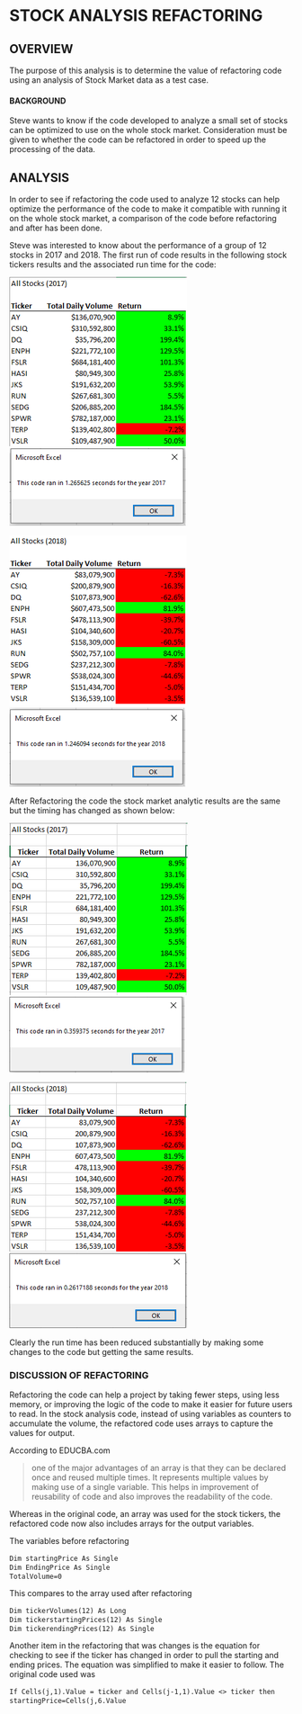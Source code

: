 # STOCK ANALYSIS REFACTORING
## OVERVIEW
The purpose of this analysis is to determine the value of refactoring code using an analysis of Stock Market data as a test case. 
#### BACKGROUND
Steve wants to know if the code developed to analyze a small set of stocks can be optimized to use on the whole stock market.  Consideration must be given to whether the code can be refactored in order to speed up the processing of the data. 
## ANALYSIS
In order to see if refactoring the code used to analyze 12 stocks can help optimize the performance of the code to make it compatible with running it on the whole stock market, a comparison of the code before refactoring and after has been done.  

Steve was interested to know about the performance of a group of 12 stocks in 2017 and 2018.  The first run of code results in the following stock tickers results and the associated run time for the code:

![alt text](https://github.com/xactuary/Stock-Analysis/blob/master/Resources/Orig%202017.PNG)
![alt text](https://github.com/xactuary/Stock-Analysis/blob/master/Resources/2017%20incl%20formatting%20before.PNG)


![alt text](https://github.com/xactuary/Stock-Analysis/blob/master/Resources/Orig%202018.PNG)
![alt text](https://github.com/xactuary/Stock-Analysis/blob/master/Resources/2018%20formatting%20before.PNG)

After Refactoring the code the stock market analytic results are the same but the timing has changed as shown below:

![alt text](https://github.com/xactuary/Stock-Analysis/blob/master/Resources/2017%20challenge%20results.PNG)
![alt text](https://github.com/xactuary/Stock-Analysis/blob/master/Resources/2017%20challenge.PNG)

![alt text](https://github.com/xactuary/Stock-Analysis/blob/master/Resources/2018%20Challenge%20Results.PNG)
![alt text](https://github.com/xactuary/Stock-Analysis/blob/master/Resources/2018%20challenge.PNG)

Clearly the run time has been reduced substantially by making some changes to the code but getting the same results.  

### DISCUSSION OF REFACTORING
Refactoring the code can help a project by taking fewer steps, using less memory, or improving the logic of the code to make it easier for future users to read. In the stock analysis code, instead of using variables as counters to accumulate the volume, the refactored code uses arrays to capture the values for output.  

According to EDUCBA.com 
>one of the major advantages of an array is that they can be declared once and reused multiple times. It represents multiple values by making use of a single variable. This helps in improvement of reusability of code and also improves the readability of the code.

Whereas in the original code, an array was used for the stock tickers, the refactored code now also includes arrays for the output variables. 

The variables before refactoring
```
Dim startingPrice As Single
Dim EndingPrice As Single
TotalVolume=0
```
This compares to the array used after refactoring
```
Dim tickerVolumes(12) As Long
Dim tickerstartingPrices(12) As Single
Dim tickerendingPrices(12) As Single 
```
Another item in the refactoring that was changes is the equation for checking to see if the ticker has changed in order to pull the starting and ending prices.  The equation was simplified to make it easier to follow.  The original code used was
```
If Cells(j,1).Value = ticker and Cells(j-1,1).Value <> ticker then startingPrice=Cells(j,6.Value
```






